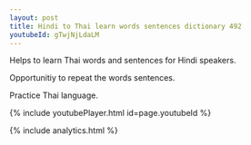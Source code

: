 ```yaml
---
layout: post
title: Hindi to Thai learn words sentences dictionary 492 
youtubeId: gTwjNjLdaLM
---
```

 
 
Helps to learn Thai words and sentences for Hindi speakers.

Opportunitiy to repeat the words sentences. 

Practice Thai language. 
 
{% include youtubePlayer.html id=page.youtubeId %}
 
 
{% include analytics.html %}